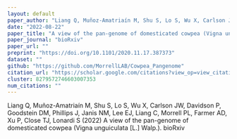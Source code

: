 ```yaml
---
layout: default
paper_author: "Liang Q, Muñoz-Amatriaín M, Shu S, Lo S, Wu X, Carlson JW, Davidson P, Goodstein DM, Phillips J, Janis NM, Lee EJ, Liang C, Morrell PL, Farmer AD, Xu P, Close TJ, Lonardi S "
date: "2022-08-22"
paper_title: "A view of the pan-genome of domesticated cowpea (Vigna unguiculata [L.] Walp.)."
paper_journal: "bioRxiv"
paper_url: ""
preprint: "https://doi.org/10.1101/2020.11.17.387373"
dataset: ""
github: "https://github.com/MorrellLAB/Cowpea_Pangenome"
citation_url: "https://scholar.google.com/citations?view_op=view_citation&hl=en&user=GnCbOj4AAAAJ&sortby=pubdate&citation_for_view=GnCbOj4AAAAJ:B3FOqHPlNUQC"
cluster: 8279572746603007353
num_citations: ""
---
```

Liang Q, Muñoz-Amatriaín M, Shu S, Lo S, Wu X, Carlson JW, Davidson P, Goodstein DM, Phillips J, Janis NM, Lee EJ, Liang C, Morrell PL, Farmer AD, Xu P, Close TJ, Lonardi S (2022) A view of the pan-genome of domesticated cowpea (Vigna unguiculata [L.] Walp.). bioRxiv
